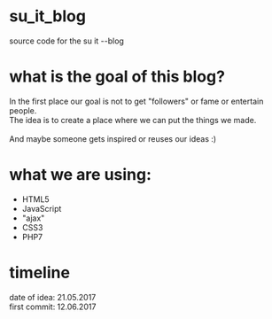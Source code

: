 # su_it_blog
source code for the su it --blog

# what is the goal of this blog?

In the first place our goal is not to get "followers" or fame or entertain people.<br>
The idea is to create a place where we can put the things we made.
<br>
<br>
And maybe someone gets inspired or reuses our ideas :)

# what we are using:
- HTML5
- JavaScript
- "ajax"
- CSS3
- PHP7

# timeline

date of idea: 21.05.2017
<br>
first commit: 12.06.2017
